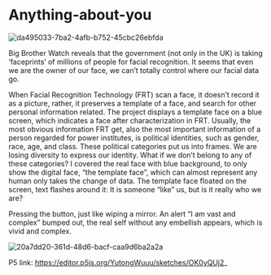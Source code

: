 # Anything-about-you
![da495033-7ba2-4afb-b752-45cbc26ebfda](https://github.com/user-attachments/assets/826d0d81-4d76-4cb0-ac64-f3ac47566f48)



Big Brother Watch reveals that the government (not only in the UK) is taking ‘faceprints’ of millions of people for facial recognition. It seems that even we are the owner of our face, we can’t totally control where our facial data go. 

When Facial Recognition Technology (FRT) scan a face, it doesn’t record it as a picture, rather, it preserves a template of a face, and search for other personal information related.  The project displays a template face on a blue screen, which indicates a face after characterization in FRT. Usually, the most obvious information FRT get, also the most important information of a person regarded for power institutes, is political identities, such as gender, race, age, and class. These political categories put us into frames. We are losing diversity to express our identity. What if we don’t belong to any of these categories? I covered the real face with blue background, to only show the digital face, “the template face”, which can almost represent any human only takes the change of data. The template face floated on the screen, text flashes around it: It is someone “like” us, but is it really who we are?

Pressing the button, just like wiping a mirror. An alert “I am vast and complex” bumped out, the real self without any embellish appears, which is vivid and complex. 

![20a7dd20-361d-48d6-bacf-caa9d6ba2a2a](https://github.com/user-attachments/assets/7e3c41d7-f56f-415d-a9e0-d3f004148ed3)



P5 link: 
https://editor.p5js.org/YutongWuuu/sketches/OK0yQUj2_
